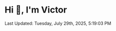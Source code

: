 <h1>Hi 👋, I'm Victor </h1>

<!--RECENT_ACTIVITY:start-->
<!--RECENT_ACTIVITY:end-->

<!--RECENT_ACTIVITY:last_update-->
Last Updated: Tuesday, July 29th, 2025, 5:19:03 PM
<!--RECENT_ACTIVITY:last_update_end-->
